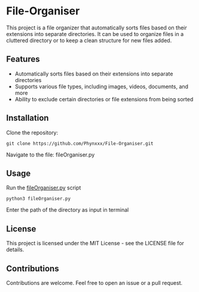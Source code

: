 # File-Organiser


This project is a file organizer that automatically sorts files based on their extensions into separate directories. It can be used to organize files in a cluttered directory or to keep a clean structure for new files added.

## **Features**

- Automatically sorts files based on their extensions into separate directories
- Supports various file types, including images, videos, documents, and more
- Ability to exclude certain directories or file extensions from being sorted

## **Installation**

Clone the repository:

```
git clone https://github.com/Phynxxx/File-Organiser.git
```

Navigate to the file: fileOrganiser.py 

## **Usage**

Run the [fileOrganiser.py](http://fileorganiser.py/) script

```
python3 fileOrganiser.py
```

Enter the path of the directory as input in terminal

## **License**

This project is licensed under the MIT License - see the LICENSE file for details.

## **Contributions**

Contributions are welcome. Feel free to open an issue or a pull request.
